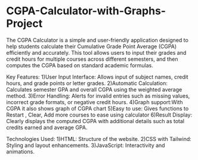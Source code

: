 # CGPA-Calculator-with-Graphs-Project

The CGPA Calculator is a simple and user-friendly application designed to help students calculate their Cumulative Grade Point Average (CGPA) efficiently and accurately. This tool allows users to input their grades and credit hours for multiple courses across different semesters, and then computes the CGPA based on standard academic formulas.

Key Features:
     1)User Input Interface: Allows input of subject names, credit hours, and grade points or letter grades.
     2)Automatic Calculation: Calculates semester GPA and overall CGPA using the weighted average method.
     3)Error Handling: Alerts for invalid entries such as missing values, incorrect grade formats, or negative credit hours.
     4)Graph support:With CGPA it also shows graph of CGPA chart
     5)Easy to use: Gives functions to Restart , Clear, Add more courses to ease using calculator
     6)Result Display: Clearly displays the computed CGPA with additional details such as total credits earned and average GPA.

Technologies Used:
     1)HTML: Structure of the website.
     2)CSS with Tailwind: Styling and layout enhancements.
     3)JavaScript: Interactivity and animations.
     
